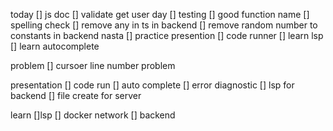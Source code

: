 today
[] js doc
[] validate get user
day
[] testing
[] good function name
[] spelling check
[] remove any in ts in backend
[] remove random number to constants in backend
nasta
[] practice presention
[] code runner
[] learn lsp
[] learn autocomplete

problem
[] cursoer line number problem

presentation
[] code run
[] auto complete
[] error diagnostic
[] lsp for backend
[] file create for server

learn
[]lsp
[] docker network
[] backend
